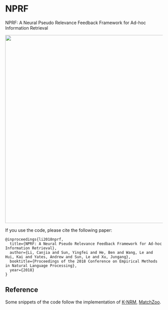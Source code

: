 # NPRF
NPRF: A Neural Pseudo Relevance Feedback Framework for Ad-hoc Information Retrieval

<p align="center"> 
<img src="https://github.com/ucasir/NPRF/blob/master/NPRF-arch.jpg" width="600" align="center">
</p>

If you use the code, please cite the following paper: 

```
@inproceedings{li2018nprf,
  title={NPRF: A Neural Pseudo Relevance Feedback Framework for Ad-hoc Information Retrieval},
  author={Li, Canjia and Sun, Yingfei and He, Ben and Wang, Le and Hui, Kai and Yates, Andrew and Sun, Le and Xu, Jungang},
  booktitle={Proceedings of the 2018 Conference on Empirical Methods in Natural Language Processing},
  year={2018}
}
```


## Reference
Some snippets of the code follow the implementation of [K-NRM](https://github.com/AdeDZY/K-NRM), [MatchZoo](https://github.com/faneshion/MatchZoo).
